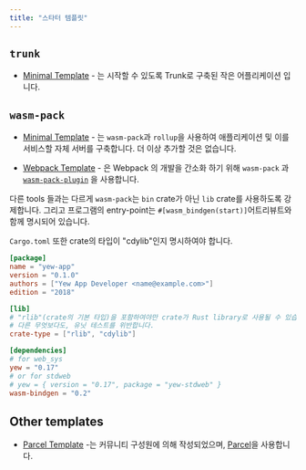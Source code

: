 ```yaml
---
title: "스타터 템플릿"
---
```


## `trunk`

- [Minimal Template](https://github.com/yewstack/yew-trunk-minimal-template) - 는 시작할 수 있도록 Trunk로 구축된 작은 어플리케이션 입니다.

## `wasm-pack`

- [Minimal Template](https://github.com/yewstack/yew-wasm-pack-minimal) - 는 `wasm-pack`과
  `rollup`을 사용하여 애플리케이션 및 이를 서비스할 자체 서버를 구축합니다. 더 이상 추가할 것은 없습니다.

- [Webpack Template](https://github.com/yewstack/yew-wasm-pack-template) - 은 Webpack 의 개발을 간소화 하기 위해 `wasm-pack` 과
  [`wasm-pack-plugin`](https://github.com/wasm-tool/wasm-pack-plugin) 을 사용합니다.


다른 tools 들과는 다르게 `wasm-pack`는 `bin` crate가 아닌 `lib` crate를 사용하도록 강제합니다.
그리고 프로그램의 entry-point는 `#[wasm_bindgen(start)]`어트리뷰트와 함께 명시되어 있습니다.

`Cargo.toml` 또한 crate의 타입이 "cdylib"인지 명시하여야 합니다.

```toml
[package]
name = "yew-app"
version = "0.1.0"
authors = ["Yew App Developer <name@example.com>"]
edition = "2018"

[lib]
# "rlib"(crate의 기본 타입)을 포함하여야만 crate가 Rust library로 사용될 수 있습니다.
# 다른 무엇보다도, 유닛 테스트를 위반합니다.
crate-type = ["rlib", "cdylib"]

[dependencies]
# for web_sys
yew = "0.17"
# or for stdweb
# yew = { version = "0.17", package = "yew-stdweb" }
wasm-bindgen = "0.2"
```

## Other templates

- [Parcel Template](https://github.com/spielrs/yew-parcel-template) -는 커뮤니티 구성원에 의해 작성되었으며, 
  [Parcel](https://parceljs.org/)을 사용합니다.
